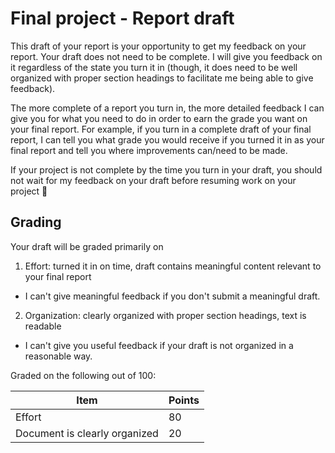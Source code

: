 # Final project - Report draft

This draft of your report is your opportunity to get my feedback on your report.
Your draft does not need to be complete.
I will give you feedback on it regardless of the state you turn it in (though, it does need to be well organized with proper section headings to facilitate me being able to give feedback).

The more complete of a report you turn in, the more detailed feedback I can give you for what you need to do in order to earn the grade you want on your final report.
For example, if you turn in a complete draft of your final report, I can tell you what grade you would receive if you turned it in as your final report and tell you where improvements can/need to be made.

If your project is not complete by the time you turn in your draft, you should not wait for my feedback on your draft  before resuming work on your project 🙂

## Grading

Your draft will be graded primarily on

1. Effort: turned it in on time, draft contains meaningful content relevant to your final report
  - I can't give meaningful feedback if you don't submit a meaningful draft.
2. Organization: clearly organized with proper section headings, text is readable
  - I can't give you useful feedback if your draft is not organized in a reasonable way.

Graded on the following out of 100:

| Item | Points |
| --- | --- |
| Effort | 80 |
| Document is clearly organized | 20 |

